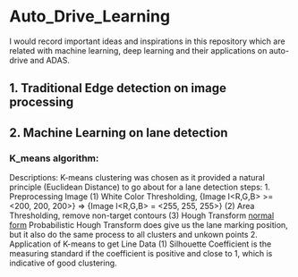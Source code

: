 # Auto_Drive_Learning
I would record important ideas and inspirations in this repository which are related with machine learning, deep learning and their applications on auto-drive and ADAS.

## 1. Traditional Edge detection on image processing 

## 2. Machine Learning on lane detection
### K_means algorithm:
Descriptions: K-means clustering was chosen as it provided a natural principle (Euclidean Distance) to go about for a lane detection
steps: 1. Preprocessing Image
          (1) White Color Thresholding, {Image I<R,G,B> >= <200, 200, 200>} => {Image I<R,G,B> = <255, 255, 255>}
          (2) Area Thresholding, remove non-target contours
          (3) Hough Transform [normal form](https://en.wikipedia.org/wiki/Hough_transform)
          Probabilistic Hough Transform does give us the lane marking position, but it also do the same process to all clusters and unkown points
       2. Application of K-means to get Line Data
          (1) Silhouette Coefficient is the measuring standard
          if the coefficient is positive and close to 1, which is indicative of good clustering.
